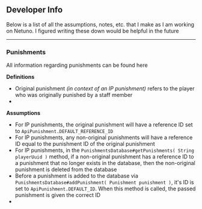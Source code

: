 ## Developer Info

Below is a list of all the assumptions, notes, etc. that I make
as I am working on Netuno. I figured writing these down would be
helpful in the future

---

### Punishments

All information regarding punishments can be found here

**Definitions**

- Original punishment _(in context of an IP punishment)_ refers to the player who was originally punished by a staff member
-

**Assumptions**

- For IP punishments, the original punishment will have a reference ID set to `ApiPunishment.DEFAULT_REFERENCE_ID`
- For IP punishments, any non-original punishments will have a reference ID equal to the punishment ID of the original punishment
- For IP punishments, in the `PunishmentsDatabase#getPunishments( String playerUuid )` method, if a non-original punishment has a reference ID to a punishment that no longer exists in the database, then the non-original punishment is deleted from the database
- Before a punishment is added to the database via `PunishmentsDatabase#addPunishment( Punishment punishment )`, it's ID is set to `ApiPunishment.DEFAULT_ID`. When this method is called, the passed punishment is given the correct ID
- 